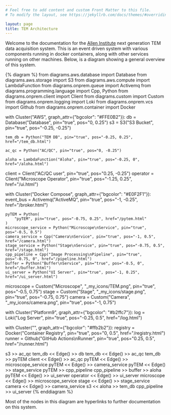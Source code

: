 ```yaml
---
# Feel free to add content and custom Front Matter to this file.
# To modify the layout, see https://jekyllrb.com/docs/themes/#overriding-theme-defaults

layout: page
title: TEM Architecture
---
```


Welcome to the documentation for the [Allen Institute](https://alleninstitute.org/) next generation TEM data acquisition system.
This is an event driven system with various components running in docker containers, along with other services running on other machines.
Below, is a diagram showing a general overview of this system.

{% diagram %}
from diagrams.aws.database import Database
from diagrams.aws.storage import S3
from diagrams.aws.compute import LambdaFunction
from diagrams.onprem.queue import Activemq
from diagrams.programming.language import Cpp, Python
from diagrams.onprem.client import Client
from diagrams.custom import Custom
from diagrams.onprem.logging import Loki
from diagrams.onprem.vcs import Github
from diagrams.onprem.container import Docker

with Cluster("AWS", graph_attr={"bgcolor": "#FFE0B2"}):
    db = Database("Database", pin="true", pos="0, 0.25")
    s3 = S3("S3 Bucket", pin="true", pos="-0.25, -0.25")

    tem_db = Python("TEM DB", pin="true", pos="-0.25, 0.25", href="/tem_db.html")

    ac_qc = Python("AC/QC", pin="true", pos="0, -0.25")

    aloha = LambdaFunction("Aloha", pin="true", pos="-0.25, 0", href="/aloha.html")

client = Client("AC/QC user", pin="true", pos="0.25, -0.25")
operator = Client("Microscope Operator", pin="true", pos="-1.25, 0.25", href="/ui.html")

with Cluster("Docker Compose", graph_attr={"bgcolor": "#E0F2F1"}):
    event_bus = Activemq("ActiveMQ", pin="true", pos="-1, -0.25", href="/broker.html")

    pyTEM = Python(
        "pyTEM", pin="true", pos="-0.75, 0.25", href="/pytem.html"
    )
    microscope_service = Python("Microscope\nService", pin="true", pos="-0.5, 0.5")
    camera_service = Cpp("Camera\nService", pin="true", pos="-1, 0.5", href="/camera.html")
    stage_service = Python("Stage\nService", pin="true", pos="-0.75, 0.5", href="/stage.html")
    cpp_pipeline = Cpp("Image Processing\nPipeline", pin="true", pos="-0.75, 0", href="/pipeline.html")
    buffer = Python("Buffer\nService", pin="true", pos="-0.5, 0", href="/buffer.html")
    ui_server = Python("UI Server", pin="true", pos="-1, 0.25", href="/ui_server.html")

microscope = Custom("Microscope", "_my_icons/TEM.png", pin="true", pos="-0.5, 0.75")
stage = Custom("Stage", "_my_icons/stage.png", pin="true", pos="-0.75, 0.75")
camera = Custom("Camera", "_my_icons/camera.png", pin="true", pos="-1, 0.75")

with Cluster("Platform9", graph_attr={"bgcolor": "#b2ffc7"}):
    log = Loki("Log Server", pin="true", pos="-0.25, 0.5", href="/log.html")

with Cluster("", graph_attr={"bgcolor": "#ffb2b2"}):
    registry = Docker("Container Registry", pin="true", pos="0, 0.5", href="/registry.html")
    runner = Github("GitHub Actions\nRunner", pin="true", pos="0.25, 0.5", href="/runner.html")

s3 >> ac_qc
tem_db << Edge() >> db
tem_db << Edge() >> ac_qc
tem_db >> pyTEM
client << Edge() >> ac_qc
pyTEM << Edge() >> microscope_service
pyTEM << Edge() >> camera_service
pyTEM << Edge() >> stage_service
pyTEM >> cpp_pipeline
cpp_pipeline >> buffer >> aloha
pyTEM << Edge() >> ui_server
operator << Edge() >> ui_server
microscope << Edge() >> microscope_service
stage << Edge() >> stage_service
camera << Edge() >> camera_service
s3 << aloha >> tem_db
cpp_pipeline >> ui_server
{% enddiagram %}

Most of the nodes in this diagram are hyperlinks to further documentation on this system.